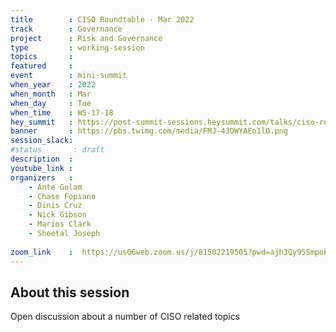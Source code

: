 ```yaml
---
title        : CISO Roundtable - Mar 2022
track        : Governance
project      : Risk and Governance
type         : working-session
topics       :
featured     :
event        : mini-summit
when_year    : 2022
when_month   : Mar
when_day     : Tue
when_time    : WS-17-18
hey_summit   : https://post-summit-sessions.heysummit.com/talks/ciso-roundtable/
banner       : https://pbs.twimg.com/media/FMJ-43OWYAEo1lO.png
session_slack:
#status       : draft
description  :
youtube_link :
organizers   :
    - Ante Gulam
    - Chase Fopiano
    - Dinis Cruz        
    - Nick Gibson
    - Marios Clark
    - Sheetal Joseph
 
zoom_link    :  https://us06web.zoom.us/j/81502219505?pwd=ajh3Qy95SmpobXErbE9YRjExSitsZz09
---
```


## About this session

Open discussion about a number of CISO related topics
